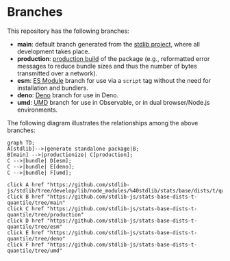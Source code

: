 <!--

@license Apache-2.0

Copyright (c) 2022 The Stdlib Authors.

Licensed under the Apache License, Version 2.0 (the "License");
you may not use this file except in compliance with the License.
You may obtain a copy of the License at

    http://www.apache.org/licenses/LICENSE-2.0

Unless required by applicable law or agreed to in writing, software
distributed under the License is distributed on an "AS IS" BASIS,
WITHOUT WARRANTIES OR CONDITIONS OF ANY KIND, either express or implied.
See the License for the specific language governing permissions and
limitations under the License.

-->

# Branches

This repository has the following branches:

-   **main**: default branch generated from the [stdlib project][stdlib-url], where all development takes place.
-   **production**: [production build][production-url] of the package (e.g., reformatted error messages to reduce bundle sizes and thus the number of bytes transmitted over a network).
-   **esm**: [ES Module][esm-url] branch for use via a `script` tag without the need for installation and bundlers.
-   **deno**: [Deno][deno-url] branch for use in Deno.
-   **umd**: [UMD][umd-url] branch for use in Observable, or in dual browser/Node.js environments.

The following diagram illustrates the relationships among the above branches:

```mermaid
graph TD;
A[stdlib]-->|generate standalone package|B;
B[main] -->|productionize| C[production];
C -->|bundle| D[esm];
C -->|bundle| E[deno];
C -->|bundle| F[umd];

click A href "https://github.com/stdlib-js/stdlib/tree/develop/lib/node_modules/%40stdlib/stats/base/dists/t/quantile"
click B href "https://github.com/stdlib-js/stats-base-dists-t-quantile/tree/main"
click C href "https://github.com/stdlib-js/stats-base-dists-t-quantile/tree/production"
click D href "https://github.com/stdlib-js/stats-base-dists-t-quantile/tree/esm"
click E href "https://github.com/stdlib-js/stats-base-dists-t-quantile/tree/deno"
click F href "https://github.com/stdlib-js/stats-base-dists-t-quantile/tree/umd"
```

[stdlib-url]: https://github.com/stdlib-js/stdlib/tree/develop/lib/node_modules/%40stdlib/stats/base/dists/t/quantile
[production-url]: https://github.com/stdlib-js/stats-base-dists-t-quantile/tree/production
[deno-url]: https://github.com/stdlib-js/stats-base-dists-t-quantile/tree/deno
[umd-url]: https://github.com/stdlib-js/stats-base-dists-t-quantile/tree/umd
[esm-url]: https://github.com/stdlib-js/stats-base-dists-t-quantile/tree/esm